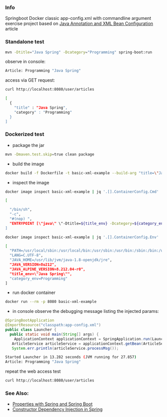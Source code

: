 ### Info

Springboot Docker classic app-config.xml with commandline argument exercise project based on [Java Annotation and XML Bean Configuration](https://www.concretepage.com/spring-boot/spring-boot-xml-configuration-example) article

### Standalone test

```sh
mvn -Dtitle="Java Spring" -Dcategory="Programming" spring-boot:run
```
observe in  console:
```sh
Article: Programming "Java Spring"
```
access via GET request:
```sh
curl http://localhost:8080/user/articles
```
```sh
[
  {
    "title" : "Java Spring",
    "category" : "Programming"
  }
]
```
### Dockerized test

* package the jar
```sh
mvn -Dmaven.test.skip=true clean package
```
* build the image
```sh
docker build -f Dockerfile -t basic-xml-example --build-arg "title=\"Java Spring\"" --build-arg "category=Programming" .

```
* inspect the image
```sh
docker image inspect basic-xml-example | jq '.[].ContainerConfig.Cmd'
```
``` sh
[

  "/bin/sh",
  "-c",
  "#(nop) ",
  "ENTRYPOINT [\"java\" \"-Dtitle=${title_env} -Dcategory=${category_env}\" \"-jar\" \"app.jar\"]"
]
```


```sh
docker image inspect basic-xml-example | jq '.[].ContainerConfig.Env'
```
```sh
[
  "PATH=/usr/local/sbin:/usr/local/bin:/usr/sbin:/usr/bin:/sbin:/bin:/usr/lib/jvm/java-1.8-openjdk/jre/bin:/usr/lib/jvm/java-1.8-openjdk/bin",
  "LANG=C.UTF-8",
  "JAVA_HOME=/usr/lib/jvm/java-1.8-openjdk/jre",
  "JAVA_VERSION=8u212",
  "JAVA_ALPINE_VERSION=8.212.04-r0",
  "title_env=\"Java Spring\"",
  "category_env=Programming"
]
```
* run docker container

```sh
docker run --rm -p 8080 basic-xml-example
```

* in console observe the debugging message listing the injected params:
```java
@SpringBootApplication
@ImportResource("classpath:app-config.xml")
public class Launcher {
  public static void main(String[] args) {
    ApplicationContext applicationContext = SpringApplication.run(Launcher.class, args);
   ArticleService articleService = applicationContext.getBean(ArticleService.class);
   System.err.println(articleService.processMsg());

```
```sh
Started Launcher in 13.282 seconds (JVM running for 27.857)
Article: Programming "Java Spring"
```
repeat the web access test
```sh
curl http://localhost:8080/user/articles
```
### See Also:

  * [Properties with Spring and Spring Boot](https://www.baeldung.com/properties-with-spring)
  * [Constructor Dependency Injection in Spring](https://www.baeldung.com/constructor-injection-in-spring)
